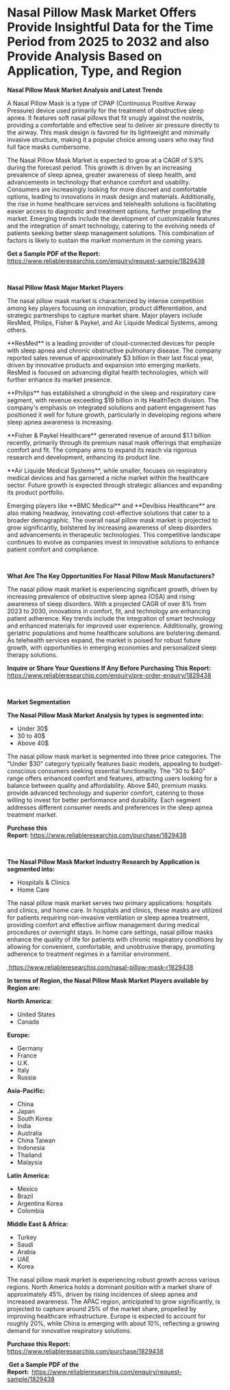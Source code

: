 <p><h1>Nasal Pillow Mask Market Offers Provide Insightful Data for the Time Period from 2025 to 2032 and also Provide Analysis Based on Application, Type, and Region</h1></p><p><strong>Nasal Pillow Mask Market Analysis and Latest Trends</strong></p>
<p><p>A Nasal Pillow Mask is a type of CPAP (Continuous Positive Airway Pressure) device used primarily for the treatment of obstructive sleep apnea. It features soft nasal pillows that fit snugly against the nostrils, providing a comfortable and effective seal to deliver air pressure directly to the airway. This mask design is favored for its lightweight and minimally invasive structure, making it a popular choice among users who may find full face masks cumbersome.</p><p>The Nasal Pillow Mask Market is expected to grow at a CAGR of 5.9% during the forecast period. This growth is driven by an increasing prevalence of sleep apnea, greater awareness of sleep health, and advancements in technology that enhance comfort and usability. Consumers are increasingly looking for more discreet and comfortable options, leading to innovations in mask design and materials. Additionally, the rise in home healthcare services and telehealth solutions is facilitating easier access to diagnostic and treatment options, further propelling the market. Emerging trends include the development of customizable features and the integration of smart technology, catering to the evolving needs of patients seeking better sleep management solutions. This combination of factors is likely to sustain the market momentum in the coming years.</p></p>
<p><strong>Get a Sample PDF of the Report:&nbsp;</strong> <a href="https://www.reliableresearchiq.com/enquiry/request-sample/1829438?utm_campaign=3514&utm_medium=2&utm_source=Github&utm_content=ia&utm_term=14042025&utm_id=nasal-pillow-mask">https://www.reliableresearchiq.com/enquiry/request-sample/1829438</a></p>
<p>&nbsp;</p>
<p><strong>Nasal Pillow Mask Major Market Players</strong></p>
<p><p>The nasal pillow mask market is characterized by intense competition among key players focusing on innovation, product differentiation, and strategic partnerships to capture market share. Major players include ResMed, Philips, Fisher & Paykel, and Air Liquide Medical Systems, among others.</p><p>**ResMed** is a leading provider of cloud-connected devices for people with sleep apnea and chronic obstructive pulmonary disease. The company reported sales revenue of approximately $3 billion in their last fiscal year, driven by innovative products and expansion into emerging markets. ResMed is focused on advancing digital health technologies, which will further enhance its market presence.</p><p>**Philips** has established a stronghold in the sleep and respiratory care segment, with revenue exceeding $19 billion in its HealthTech division. The company's emphasis on integrated solutions and patient engagement has positioned it well for future growth, particularly in developing regions where sleep apnea awareness is increasing.</p><p>**Fisher & Paykel Healthcare** generated revenue of around $1.1 billion recently, primarily through its premium nasal mask offerings that emphasize comfort and fit. The company aims to expand its reach via rigorous research and development, enhancing its product line.</p><p>**Air Liquide Medical Systems**, while smaller, focuses on respiratory medical devices and has garnered a niche market within the healthcare sector. Future growth is expected through strategic alliances and expanding its product portfolio.</p><p>Emerging players like **BMC Medical** and **Devibiss Healthcare** are also making headway, innovating cost-effective solutions that cater to a broader demographic. The overall nasal pillow mask market is projected to grow significantly, bolstered by increasing awareness of sleep disorders and advancements in therapeutic technologies. This competitive landscape continues to evolve as companies invest in innovative solutions to enhance patient comfort and compliance.</p></p>
<p>&nbsp;</p>
<p><strong>What Are The Key Opportunities For Nasal Pillow Mask Manufacturers?</strong></p>
<p><p>The nasal pillow mask market is experiencing significant growth, driven by increasing prevalence of obstructive sleep apnea (OSA) and rising awareness of sleep disorders. With a projected CAGR of over 8% from 2023 to 2030, innovations in comfort, fit, and technology are enhancing patient adherence. Key trends include the integration of smart technology and enhanced materials for improved user experience. Additionally, growing geriatric populations and home healthcare solutions are bolstering demand. As telehealth services expand, the market is poised for robust future growth, with opportunities in emerging economies and personalized sleep therapy solutions.</p></p>
<p><strong>Inquire or Share Your Questions If Any Before Purchasing This Report:</strong> <a href="https://www.reliableresearchiq.com/enquiry/pre-order-enquiry/1829438?utm_campaign=3514&utm_medium=2&utm_source=Github&utm_content=ia&utm_term=14042025&utm_id=nasal-pillow-mask">https://www.reliableresearchiq.com/enquiry/pre-order-enquiry/1829438</a></p>
<p>&nbsp;</p>
<p><strong>Market Segmentation</strong></p>
<p><strong>The Nasal Pillow Mask Market Analysis by types is segmented into:</strong></p>
<p><ul><li>Under 30$</li><li>30 to 40$</li><li>Above 40$</li></ul></p>
<p><p>The nasal pillow mask market is segmented into three price categories. The "Under $30" category typically features basic models, appealing to budget-conscious consumers seeking essential functionality. The "30 to $40" range offers enhanced comfort and features, attracting users looking for a balance between quality and affordability. Above $40, premium masks provide advanced technology and superior comfort, catering to those willing to invest for better performance and durability. Each segment addresses different consumer needs and preferences in the sleep apnea treatment market.</p></p>
<p><strong>Purchase this Report:&nbsp;</strong><a href="https://www.reliableresearchiq.com/purchase/1829438?utm_campaign=3514&utm_medium=2&utm_source=Github&utm_content=ia&utm_term=14042025&utm_id=nasal-pillow-mask">https://www.reliableresearchiq.com/purchase/1829438</a></p>
<p>&nbsp;</p>
<p><strong>The Nasal Pillow Mask Market Industry Research by Application is segmented into:</strong></p>
<p><ul><li>Hospitals & Clinics</li><li>Home Care</li></ul></p>
<p><p>The nasal pillow mask market serves two primary applications: hospitals and clinics, and home care. In hospitals and clinics, these masks are utilized for patients requiring non-invasive ventilation or sleep apnea treatment, providing comfort and effective airflow management during medical procedures or overnight stays. In home care settings, nasal pillow masks enhance the quality of life for patients with chronic respiratory conditions by allowing for convenient, comfortable, and unobtrusive therapy, promoting adherence to treatment regimes in a familiar environment.</p></p>
<p><a href="https://www.reliableresearchiq.com/nasal-pillow-mask-r1829438?utm_campaign=3514&utm_medium=2&utm_source=Github&utm_content=ia&utm_term=14042025&utm_id=nasal-pillow-mask">&nbsp;https://www.reliableresearchiq.com/nasal-pillow-mask-r1829438</a></p>
<p><strong>In terms of Region, the Nasal Pillow Mask Market Players available by Region are:</strong></p>
<p>
    <p> <strong> North America: </strong>
        <ul>
            <li>United States</li>
            <li>Canada</li>
        </ul>
        </p> 
    <p> <strong> Europe: </strong>
        <ul>
            <li>Germany</li>
            <li>France</li>
            <li>U.K.</li>
            <li>Italy</li>
            <li>Russia</li>
        </ul>
        </p> 
    <p> <strong> Asia-Pacific: </strong>
        <ul>
            <li>China</li>
            <li>Japan</li>
            <li>South Korea</li>
            <li>India</li>
            <li>Australia</li>
            <li>China Taiwan</li>
            <li>Indonesia</li>
            <li>Thailand</li>
            <li>Malaysia</li>
        </ul>
        </p> 
    <p> <strong> Latin America: </strong>
        <ul>
            <li>Mexico</li>
            <li>Brazil</li>
            <li>Argentina Korea</li>
            <li>Colombia</li>
        </ul>
        </p> 
    <p> <strong> Middle East & Africa: </strong>
        <ul>
            <li>Turkey</li>
            <li>Saudi</li>
            <li>Arabia</li>
            <li>UAE</li>
            <li>Korea</li>
        </ul>
    </p>
    </p>
<p><p>The nasal pillow mask market is experiencing robust growth across various regions. North America holds a dominant position with a market share of approximately 45%, driven by rising incidences of sleep apnea and increased awareness. The APAC region, anticipated to grow significantly, is projected to capture around 25% of the market share, propelled by improving healthcare infrastructure. Europe is expected to account for roughly 20%, while China is emerging with about 10%, reflecting a growing demand for innovative respiratory solutions.</p></p>
<p><strong>Purchase this Report: </strong><a href="https://www.reliableresearchiq.com/purchase/1829438?utm_campaign=3514&utm_medium=2&utm_source=Github&utm_content=ia&utm_term=14042025&utm_id=nasal-pillow-mask">https://www.reliableresearchiq.com/purchase/1829438</a></p>
<p>&nbsp;<strong>Get a Sample PDF of the Report:&nbsp;&nbsp;</strong><a href="https://www.reliableresearchiq.com/enquiry/request-sample/1829438?utm_campaign=3514&utm_medium=2&utm_source=Github&utm_content=ia&utm_term=14042025&utm_id=nasal-pillow-mask">https://www.reliableresearchiq.com/enquiry/request-sample/1829438</a></p>
<p><strong></strong></p>
<p><p></p><p></p><p></p></p>